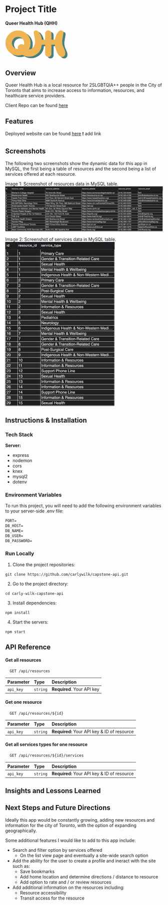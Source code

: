 # Project Title
**Queer Health Hub (QHH)**


<img src="./assets/logo/e5.png" width="200">



## Overview
Queer Health Hub is a local resource for 2SLGBTQIA++ people in the City of Toronto that aims to increase access to information, resources, and healthcare service providers.


Client Repo can be found [here](https://github.com/carlywilk/capstone.git)



## Features
Deployed website can be found [here]() ❗️ add link



## Screenshots
The following two screenshots show the dynamic data for this app in MySQL, the first being a table of resources and the second being a list of services offered at each resource. 

Image 1: Screenshot of resources data in MySQL table.
<img src="./assets/images/resources-mysql-table.png" width="750">


Image 2: Screenshot of services data in MySQL table.
<img src="./assets/images/services-mysql-table.png" width="350">



## Instructions & Installation


### Tech Stack
**Server:**
- express
- nodemon
- cors
- knex
- mysql2
- dotenv


### Environment Variables
To run this project, you will need to add the following environment variables to your server-side .env file:
```
PORT=
DB_HOST=
DB_NAME=
DB_USER=
DB_PASSWORD=
```


### Run Locally 
1. Clone the project repositories:
```
git clone https://github.com/carlywilk/capstone-api.git
```

2. Go to the project directory:
```
cd carly-wilk-capstone-api
```

3. Install dependencies:
```
npm install
```

4. Start the servers:
```
npm start
```



## API Reference
#### Get all resources
```
  GET /api/resources
```
| Parameter | Type     | Description                |
| :-------- | :------- | :------------------------- |
| `api_key` | `string` | **Required**. Your API key |

#### Get one resource
```
  GET /api/resources/${id}
```
| Parameter | Type     | Description                                  |
| :-------- | :------- | :------------------------------------------- |
| `api_key` | `string` | **Required:** Your API key & ID of resource  |

#### Get all services types for one resource
```
  GET /api/resources/${id}/services
```
| Parameter | Type     | Description                                  |
| :-------- | :------- | :------------------------------------------- |
| `api_key` | `string` | **Required:** Your API key & ID of resource  |



## Insights and Lessons Learned



## Next Steps and Future Directions
Ideally this app would be constantly growing, adding new resources and information for the city of Toronto, with the option of expanding geographically.

Some additional features I would like to add to this app include: 
- Search and filter option by services offered
  - On the list view page and eventually a site-wide search option
- Add the ability for the user to create a profile and ineract with the site such as:
  - Save bookmarks
  - Add home location and determine directions / distance to resource
  - Add option to rate and / or review resources
- Add additional information on the resources including:
  - Resource accessibility
  - Transit access for the resource
